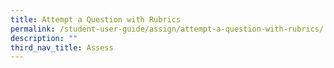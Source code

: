 ```yaml
---
title: Attempt a Question with Rubrics
permalink: /student-user-guide/assign/attempt-a-question-with-rubrics/
description: ""
third_nav_title: Assess
---
```

